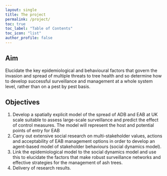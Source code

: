 ```yaml
---
layout: single
title: The project
permalink: /project/
toc: true
toc_label: "Table of Contents"
toc_icon: "list"
author_profile: false
---
```


## Aim

Elucidate the key epidemiological and behavioural factors that govern the invasion and spread of multiple threats to tree health and so determine how to develop successful surveillance and management at a whole system level, rather than on a pest by pest basis.

## Objectives

1. Develop a spatially explicit model of the spread of ADB and EAB at UK scale suitable to assess large-scale surveillance and predict the effect of control measures. The model will represent the host and potential points of entry for EAB
2. Carry out extensive social research on multi-stakeholder values, actions and acceptability of EAB management options in order to develop an agent-based model of stakeholder behaviours (social dynamics model).  
3. Link the epidemiological model to the social dynamics model and use this to elucidate the factors that make robust surveillance networks and effective strategies for the management of ash trees.
4. Delivery of research results. 
